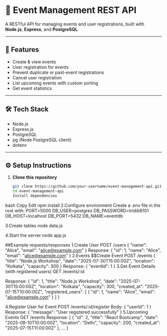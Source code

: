 # 🎉 Event Management REST API

A RESTful API for managing events and user registrations, built with **Node.js**, **Express**, and **PostgreSQL**.

---

## 🚀 Features

- Create & view events
- User registration for events
- Prevent duplicate or past-event registrations
- Cancel user registration
- List upcoming events with custom sorting
- Get event statistics

---

## 🛠️ Tech Stack

- Node.js
- Express.js
- PostgreSQL
- pg (Node PostgreSQL client)
- dotenv

---

## ⚙️ Setup Instructions

1. **Clone this repository**
   ```bash
   git clone https://github.com/your-username/event-management-api.git
   cd event-management-api
   Install dependencies

bash
Copy
Edit
npm install
2.Configure environment
Create a .env file in the root with:
PORT=5000
DB_USER=postgres
DB_PASSWORD=tridib8101
DB_HOST=localhost
DB_PORT=5432
DB_NAME=eventdb

3.Create tables
node data.js

4.Start the server
node app.js

##Example requests/responses
1.Create User
POST /users
{
  "name": "Alice",
  "email": "alice@example.com"
}
Response:
{
  "id": 1,
  "name": "Alice",
  "email": "alice@example.com"
}
2.Events
$$Create Event
POST /events
{
  "title": "Node.js Workshop",
  "date": "2025-07-30T15:00:00Z",
  "location": "Kolkata",
  "capacity": 300
}
Response:
{
  "eventId": 1
}
3.Get Event Details (with registered users)
GET /events/:id

Response:
{
  "id": 1,
  "title": "Node.js Workshop",
  "date": "2025-07-30T15:00:00Z",
  "location": "Kolkata",
  "capacity": 300,
  "created_at": "2025-07-15T10:00:00Z",
  "registered_users": [
    {
      "id": 1,
      "name": "Alice",
      "email": "alice@example.com"
    }
  ]
}

4.Register User for Event
POST /events/:id/register
Body:
{
  "userId": 1
}
Response:
{
  "message": "User registered successfully"
}
5.Upcoming Events
GET /events
Response:
[
  {
    "id": 2,
    "title": "React Bootcamp",
    "date": "2025-08-10T10:00:00Z",
    "location": "Delhi",
    "capacity": 200,
    "created_at": "2025-07-15T11:00:00Z"
  },
  ...
]
